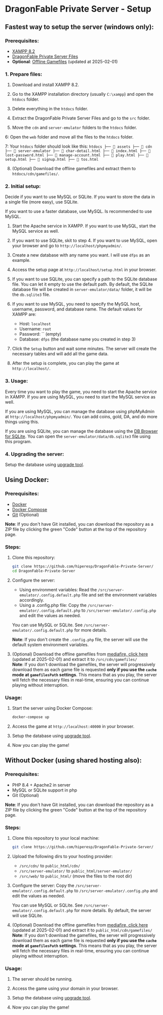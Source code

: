 # DragonFable Private Server - Setup

## Fastest way to setup the server (windows only):

### Prerequisites:

- [XAMPP 8.2](https://www.apachefriends.org/download.html)
- [DragonFable Private Server Files](https://github.com/hiperesp/DragonFable-Private-Server/archive/refs/heads/php8.2.zip)
- **Optional**: [Offline Gamefiles](https://www.mediafire.com/file/7ce4vkkwokmx2h1/gamefiles.zip/file) (updated at 2025-02-01)

### 1. Prepare files:

1. Download and install XAMPP 8.2.

2. Go to the XAMPP installation directory (usually `C:\xampp`) and open the `htdocs` folder.

3. Delete everything in the `htdocs` folder.

4. Extract the DragonFable Private Server Files and go to the `src` folder.

5. Move the `cdn` and `server-emulator` folders to the `htdocs` folder.

6: Open the `web` folder and move all the files to the `htdocs` folder.

7: Your `htdocs` folder should look like this:
    ```
    htdocs
    ├── 📂 assets
    ├── 📂 cdn
    ├── 📂 server-emulator
    ├── 📄 char-detail.html
    ├── 📄 index.html
    ├── 📄 lost-password.html
    ├── 📄 manage-account.html
    ├── 📄 play.html
    ├── 📄 setup.html
    ├── 📄 signup.html
    ├── 📄 tos.html
    ```

8. (Optional) Download the offline gamefiles and extract them to `htdocs/cdn/gamefiles/`.

### 2. Initial setup:

Decide if you want to use MySQL or SQLite. If you want to store the data in a single file (more easy), use SQLite.

If you want to use a faster database, use MySQL. Is recommended to use MySQL.

1. Start the Apache service in XAMPP. If you want to use MySQL, start the MySQL service as well.

2. If you want to use SQLite, skit to step 4. If you want to use MySQL, open your browser and go to `http://localhost/phpmyadmin/`.

3. Create a new database with any name you want. I will use `dfps` as an example.

4. Access the setup page at `http://localhost/setup.html` in your browser.

5. If you want to use SQLite, you can specify a path to the SQLite database file. You can let it empty to use the default path. By default, the SQLite database file will be created in `server-emulator/data/` folder, it will be the `db.sqlite3` file.

6. If you want to use MySQL, you need to specify the MySQL host, username, password, and database name. The default values for XAMPP are:
    - Host: `localhost`
    - Username: `root`
    - Password: `` (empty)
    - Database: `dfps` (the database name you created in step 3)

7. Click the `Setup` button and wait some minutes. The server will create the necessary tables and will add all the game data.

8. After the setup is complete, you can play the game at `http://localhost/`.

### 3. Usage:

Every time you want to play the game, you need to start the Apache service in XAMPP. If you are using MySQL, you need to start the MySQL service as well.

If you are using MySQL, you can manage the database using phpMyAdmin at `http://localhost/phpmyadmin/`. You can add coins, gold, DA, and do more things using this.

If you are using SQLite, you can manage the database using the [DB Browser for SQLite](https://sqlitebrowser.org/). You can open the `server-emulator/data/db.sqlite3` file using this program.

### 4. Upgrading the server:

Setup the database using [upgrade tool](UPGRADE.md).

## Using Docker:

### Prerequisites:

- [Docker](https://docs.docker.com/get-docker/)
- [Docker Compose](https://docs.docker.com/compose/install/)
- [Git](https://git-scm.com/downloads) (Optional)

**Note**: If you don't have Git installed, you can download the repository as a ZIP file by clicking the green "Code" button at the top of the repository page.

### Steps:

1. Clone this repository:
    ```sh
    git clone https://github.com/hiperesp/DragonFable-Private-Server/
    cd DragonFable-Private-Server
    ```

2. Configure the server:
    - Using environment variables:
        Read the `/src/server-emulator/.config.default.php` file and set the environment variables accordingly.
    - Using a .config.php file:
        Copy the `/src/server-emulator/.config.default.php` to `/src/server-emulator/.config.php` and edit the values as needed.

    You can use MySQL or SQLite. See `/src/server-emulator/.config.default.php` for more details.

    **Note**: If you don't create the `.config.php` file, the server will use the default system environment variables.

3. (Optional) Download the offline gamefiles from [mediafire, click here](https://www.mediafire.com/file/7ce4vkkwokmx2h1/gamefiles.zip/file) (updated at 2025-02-01) and extract it to `/src/cdn/gamefiles/`\
    **Note**: If you don't download the gamefiles, the server will progressively download them as each game file is requested **only if you use the `cache` mode at `gamefilesPath` settings**. This means that as you play, the server will fetch the necessary files in real-time, ensuring you can continue playing without interruption.

### Usage:

1. Start the server using Docker Compose:
    ```sh
    docker-compose up
    ```

2. Access the game at `http://localhost:40000` in your browser.

3. Setup the database using [upgrade tool](UPGRADE.md).

4. Now you can play the game!

## Without Docker (using shared hosting also):

### Prerequisites:

- PHP 8.4 + Apache2 in server
- MySQL or SQLite support in php
- Git (Optional)

**Note**: If you don't have Git installed, you can download the repository as a ZIP file by clicking the green "Code" button at the top of the repository page.

### Steps:

1. Clone this repository to your local machine:
    ```sh
    git clone https://github.com/hiperesp/DragonFable-Private-Server/
    ```

2. Upload the following dirs to your hosting provider:
    - `/src/cdn/` to `public_html/cdn/`
    - `/src/server-emulator/` to `public_html/server-emulator/`
    - `/src/web/` to `public_html/` (move the files to the root dir)

3. Configure the server:
    Copy the `/src/server-emulator/.config.default.php` to `/src/server-emulator/.config.php` and edit the values as needed.

    You can use MySQL or SQLite. See `/src/server-emulator/.config.default.php` for more details. By default, the server will use SQLite.

4. (Optional) Download the offline gamefiles from [mediafire, click here](https://www.mediafire.com/file/7ce4vkkwokmx2h1/gamefiles.zip/file) (updated at 2025-02-01) and extract it to `public_html/cdn/gamefiles/`\
    **Note**: If you don't download the gamefiles, the server will progressively download them as each game file is requested **only if you use the `cache` mode at `gamefilesPath` settings**. This means that as you play, the server will fetch the necessary files in real-time, ensuring you can continue playing without interruption.

### Usage:

1. The server should be running.

2. Access the game using your domain in your browser.

3. Setup the database using [upgrade tool](UPGRADE.md).

4. Now you can play the game!
